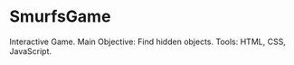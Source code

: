 # SmurfsGame
Interactive Game. 
Main Objective: Find hidden objects. 
Tools: HTML, CSS, JavaScript.
